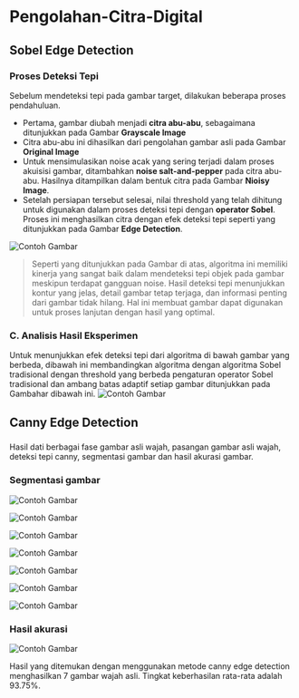 # Pengolahan-Citra-Digital

## Sobel Edge Detection
### Proses Deteksi Tepi
Sebelum mendeteksi tepi pada gambar target, dilakukan beberapa proses pendahuluan.

- Pertama, gambar diubah menjadi **citra abu-abu**, sebagaimana ditunjukkan pada Gambar **Grayscale Image**
- Citra abu-abu ini dihasilkan dari pengolahan gambar asli pada Gambar **Original Image**
- Untuk mensimulasikan noise acak yang sering terjadi dalam proses akuisisi gambar, ditambahkan **noise salt-and-pepper** pada citra abu-abu. Hasilnya ditampilkan dalam bentuk citra pada Gambar **Nioisy Image**.
- Setelah persiapan tersebut selesai, nilai threshold yang telah dihitung untuk digunakan dalam proses deteksi tepi dengan **operator Sobel**. Proses ini menghasilkan citra dengan efek deteksi tepi seperti yang ditunjukkan pada Gambar **Edge Detection**.
  
![Contoh Gambar](hasil/Edge_Detection_Process.jpg "Ini adalah contoh gambar")

> Seperti yang ditunjukkan pada Gambar di atas, algoritma ini memiliki kinerja yang sangat baik dalam mendeteksi tepi objek pada gambar meskipun terdapat gangguan noise. Hasil deteksi tepi menunjukkan kontur yang jelas, detail gambar tetap terjaga, dan informasi penting dari gambar tidak hilang. Hal ini membuat gambar dapat digunakan untuk proses lanjutan dengan hasil yang optimal.

### C. Analisis Hasil Eksperimen
Untuk menunjukkan efek deteksi tepi dari algoritma di bawah gambar yang berbeda, dibawah ini membandingkan algoritma dengan algoritma Sobel tradisional dengan threshold yang berbeda pengaturan operator Sobel tradisional dan ambang batas adaptif setiap gambar ditunjukkan pada Gambahar dibawah ini.
![Contoh Gambar](hasil/Edge_Detection_Different_Threshold.jpg "Ini adalah contoh gambar")

## Canny Edge Detection
###
Hasil dati berbagai fase gambar asli wajah, pasangan gambar asli wajah, deteksi tepi canny, segmentasi gambar dan hasil akurasi gambar.

### Segmentasi gambar

![Contoh Gambar](hasil/wajah1.png "Ini adalah contoh gambar")

![Contoh Gambar](hasil/wajah10.png "Ini adalah contoh gambar")

![Contoh Gambar](hasil/wajah2.png "Ini adalah contoh gambar")

![Contoh Gambar](hasil/wajah6.png "Ini adalah contoh gambar")

![Contoh Gambar](hasil/wajah7.png "Ini adalah contoh gambar")

![Contoh Gambar](hasil/wajah8.png "Ini adalah contoh gambar")

![Contoh Gambar](hasil/wajah9.png "Ini adalah contoh gambar")

### Hasil akurasi

![Contoh Gambar](hasil/table_canny.png "Ini adalah contoh gambar")

Hasil yang ditemukan dengan menggunakan metode canny edge detection menghasilkan 7 gambar wajah asli. Tingkat keberhasilan rata-rata adalah 93.75%.
